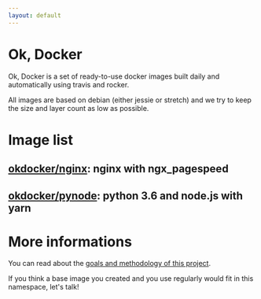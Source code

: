```yaml
---
layout: default
---
```


# Ok, Docker

Ok, Docker is a set of ready-to-use docker images built daily and automatically using travis and rocker.

All images are based on debian (either jessie or stretch) and we try to keep the size and layer count as low as possible.

# Image list

## [okdocker/nginx](/nginx): nginx with ngx_pagespeed

## [okdocker/pynode](/pynode): python 3.6 and node.js with yarn

# More informations

You can read about the [goals and methodology of this project](/philosophy).

If you think a base image you created and you use regularly would fit in this namespace, let's talk!
